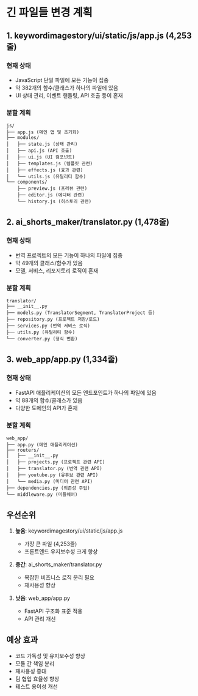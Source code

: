 # 긴 파일들 변경 계획

## 1. keywordimagestory/ui/static/js/app.js (4,253줄)

### 현재 상태
- JavaScript 단일 파일에 모든 기능이 집중
- 약 382개의 함수/클래스가 하나의 파일에 있음
- UI 상태 관리, 이벤트 핸들링, API 호출 등이 혼재

### 분할 계획
```
js/
├── app.js (메인 앱 및 초기화)
├── modules/
│   ├── state.js (상태 관리)
│   ├── api.js (API 호출)
│   ├── ui.js (UI 컴포넌트)
│   ├── templates.js (템플릿 관련)
│   ├── effects.js (효과 관련)
│   └── utils.js (유틸리티 함수)
└── components/
    ├── preview.js (프리뷰 관련)
    ├── editor.js (에디터 관련)
    └── history.js (히스토리 관련)
```

## 2. ai_shorts_maker/translator.py (1,478줄)

### 현재 상태
- 번역 프로젝트의 모든 기능이 하나의 파일에 집중
- 약 49개의 클래스/함수가 있음
- 모델, 서비스, 리포지토리 로직이 혼재

### 분할 계획
```
translator/
├── __init__.py
├── models.py (TranslatorSegment, TranslatorProject 등)
├── repository.py (프로젝트 저장/로드)
├── services.py (번역 서비스 로직)
├── utils.py (유틸리티 함수)
└── converter.py (형식 변환)
```

## 3. web_app/app.py (1,334줄)

### 현재 상태
- FastAPI 애플리케이션의 모든 엔드포인트가 하나의 파일에 있음
- 약 88개의 함수/클래스가 있음
- 다양한 도메인의 API가 혼재

### 분할 계획
```
web_app/
├── app.py (메인 애플리케이션)
├── routers/
│   ├── __init__.py
│   ├── projects.py (프로젝트 관련 API)
│   ├── translator.py (번역 관련 API)
│   ├── youtube.py (유튜브 관련 API)
│   └── media.py (미디어 관련 API)
├── dependencies.py (의존성 주입)
└── middleware.py (미들웨어)
```

## 우선순위

1. **높음**: keywordimagestory/ui/static/js/app.js
   - 가장 큰 파일 (4,253줄)
   - 프론트엔드 유지보수성 크게 향상

2. **중간**: ai_shorts_maker/translator.py
   - 복잡한 비즈니스 로직 분리 필요
   - 재사용성 향상

3. **낮음**: web_app/app.py
   - FastAPI 구조화 표준 적용
   - API 관리 개선

## 예상 효과

- 코드 가독성 및 유지보수성 향상
- 모듈 간 책임 분리
- 재사용성 증대
- 팀 협업 효율성 향상
- 테스트 용이성 개선